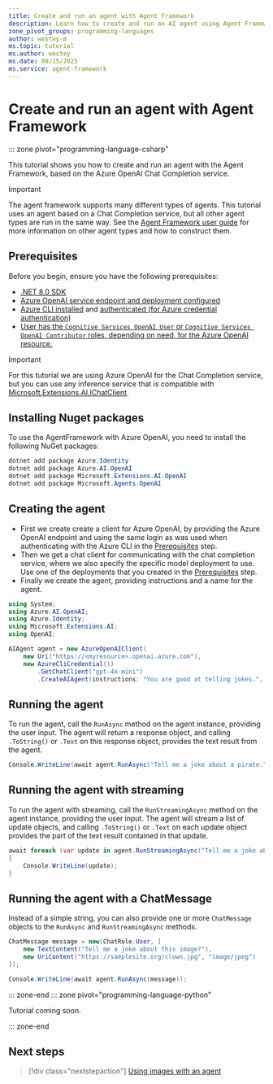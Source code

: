 ```yaml
---
title: Create and run an agent with Agent Framework
description: Learn how to create and run an AI agent using Agent Framework
zone_pivot_groups: programming-languages
author: westey-m
ms.topic: tutorial
ms.author: westey
ms.date: 09/15/2025
ms.service: agent-framework
---
```


# Create and run an agent with Agent Framework

::: zone pivot="programming-language-csharp"

This tutorial shows you how to create and run an agent with the Agent Framework, based on the Azure OpenAI Chat Completion service.

> [!IMPORTANT]
> The agent framework supports many different types of agents. This tutorial uses an agent based on a Chat Completion service, but all other agent types are run in the same way. See the [Agent Framework user guide](../user-guide/index.md) for more information on other agent types and how to construct them.

## Prerequisites

Before you begin, ensure you have the following prerequisites:

- [.NET 8.0 SDK](https://dotnet.microsoft.com/en-us/download/dotnet/8.0)
- [Azure OpenAI service endpoint and deployment configured](https://learn.microsoft.com/azure/ai-foundry/openai/how-to/create-resource)
- [Azure CLI installed](https://learn.microsoft.com/cli/azure/install-azure-cli) and [authenticated (for Azure credential authentication)](https://learn.microsoft.com/cli/azure/authenticate-azure-cli)
- [User has the `Cognitive Services OpenAI User` or `Cognitive Services OpenAI Contributor` roles, depending on need, for the Azure OpenAI resource.](https://learn.microsoft.com/azure/ai-foundry/openai/how-to/role-based-access-control)

> [!IMPORTANT]
> For this tutorial we are using Azure OpenAI for the Chat Completion service, but you can use any inference service that is compatible with [Microsoft.Extensions.AI.IChatClient](https://learn.microsoft.com/dotnet/api/microsoft.extensions.ai.ichatclient).

## Installing Nuget packages

To use the AgentFramework with Azure OpenAI, you need to install the following NuGet packages:

```powershell
dotnet add package Azure.Identity
dotnet add package Azure.AI.OpenAI
dotnet add package Microsoft.Extensions.AI.OpenAI
dotnet add package Microsoft.Agents.OpenAI
```

## Creating the agent

- First we create create a client for Azure OpenAI, by providing the Azure OpenAI endpoint and using the same login as was used when authenticating with the Azure CLI in the [Prerequisites](#prerequisites) step.
- Then we get a chat client for communicating with the chat completion service, where we also specify the specific model deployment to use. Use one of the deployments that you created in the [Prerequisites](#prerequisites) step.
- Finally we create the agent, providing instructions and a name for the agent.

```csharp
using System;
using Azure.AI.OpenAI;
using Azure.Identity;
using Microsoft.Extensions.AI;
using OpenAI;

AIAgent agent = new AzureOpenAIClient(
    new Uri("https://<myresource>.openai.azure.com"),
    new AzureCliCredential())
        .GetChatClient("gpt-4o-mini")
        .CreateAIAgent(instructions: "You are good at telling jokes.", name: "Joker");
```

## Running the agent

To run the agent, call the `RunAsync` method on the agent instance, providing the user input.
The agent will return a response object, and calling `.ToString()` or `.Text` on this response object, provides the text result from the agent.

```csharp
Console.WriteLine(await agent.RunAsync("Tell me a joke about a pirate."));
```

## Running the agent with streaming

To run the agent with streaming, call the `RunStreamingAsync` method on the agent instance, providing the user input.
The agent will stream a list of update objects, and calling `.ToString()` or `.Text` on each update object provides the part of the text result contained in that update.

```csharp
await foreach (var update in agent.RunStreamingAsync("Tell me a joke about a pirate."))
{
    Console.WriteLine(update);
}
```

## Running the agent with a ChatMessage

Instead of a simple string, you can also provide one or more `ChatMessage` objects to the `RunAsync` and `RunStreamingAsync` methods.

```csharp
ChatMessage message = new(ChatRole.User, [
    new TextContent("Tell me a joke about this image?"),
    new UriContent("https://samplesite.org/clown.jpg", "image/jpeg")
]);

Console.WriteLine(await agent.RunAsync(message));
```

::: zone-end
::: zone pivot="programming-language-python"

Tutorial coming soon.

::: zone-end

## Next steps

> [!div class="nextstepaction"]
> [Using images with an agent](./images.md)
